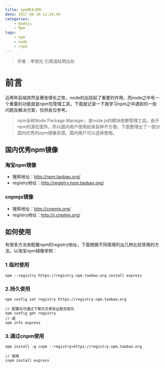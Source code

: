 ```yaml
---
title: npm相关资料
date: 2017-08-30 12:24:49
categories: 
	- Nodejs
	- Npm
tags:
	- npm
	- node
	- rnpm
---
```

> 作者：李旭光
> 引用请标明出处

# 前言
近两年前端突然呈爆发增长之势，node的出现起了重要的作用，而node之中有一个重要的功能就是npm包管理工具，下面就记录一下我学习npm之中遇到的一些问题及解决方案，仅供各位参考。
<!-- more -->

> npm全称Node Package Manager，是node.js的模块依赖管理工具。由于npm的源在国外，所以国内用户使用起来各种不方便。下面整理出了一部分国内优秀的npm镜像资源，国内用户可以选择使用。

## 国内优秀npm镜像

### 淘宝npm镜像
- 搜索地址：http://npm.taobao.org/
- registry地址：http://registry.npm.taobao.org/

### cnpmjs镜像
- 搜索地址：http://cnpmjs.org/
- registry地址：http://r.cnpmjs.org/

## 如何使用
有很多方法来配置npm的registry地址，下面根据不同情境列出几种比较常用的方法。以淘宝npm镜像举例：

### 1.临时使用
```
npm --registry https://registry.npm.taobao.org install express
```
### 2.持久使用

```
npm config set registry https://registry.npm.taobao.org

// 配置后可通过下面方式来验证是否成功
npm config get registry
// 或
npm info express
```
### 3.通过cnpm使用

```
npm install -g cnpm --registry=https://registry.npm.taobao.org

// 使用
cnpm install express
```
